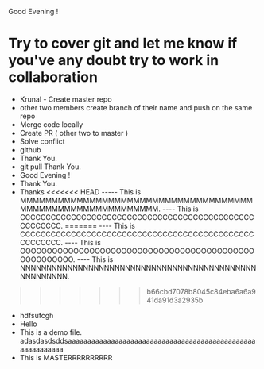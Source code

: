 Good Evening !
# Try to cover git and let me know if you've any doubt try to work in collaboration 
- Krunal - Create master repo
- other two members create branch of their name and push on the same repo
- Merge code locally 
- Create PR ( other two to master )
- Solve conflict
- github
- Thank You.
- git pull
Thank You.
- Good Evening !
- Thank You.
- Thanks
<<<<<<< HEAD
----- This is MMMMMMMMMMMMMMMMMMMMMMMMMMMMMMMMMMMMMMMMMMMMMMMMMMMMMMMMMMM.
---- This is CCCCCCCCCCCCCCCCCCCCCCCCCCCCCCCCCCCCCCCCCCCCCCCCCCCCCC.
=======
---- This is CCCCCCCCCCCCCCCCCCCCCCCCCCCCCCCCCCCCCCCCCCCCCCCCCCCCCC.
---- This is OOOOOOOOOOOOOOOOOOOOOOOOOOOOOOOOOOOOOOOOOOOOOOOOOOOOOO.
---- This is NNNNNNNNNNNNNNNNNNNNNNNNNNNNNNNNNNNNNNNNNNNNNNNNNNNNNN.
>>>>>>> b66cbd7078b8045c84eba6a6a941da91d3a2935b
- hdfsufcgh
- Hello
- This is a demo file.
adasdasdsddsaaaaaaaaaaaaaaaaaaaaaaaaaaaaaaaaaaaaaaaaaaaaaaaaaaaaaaaaaaa
- This is MASTERRRRRRRRRR